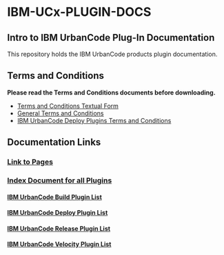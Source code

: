 # IBM-UCx-PLUGIN-DOCS

## Intro to IBM UrbanCode Plug-In Documentation

This repository holds the IBM UrbanCode products plugin documentation.

## Terms and Conditions

**Please read the Terms and Conditions documents before downloading.**

* [Terms and Conditions Textual Form](docs/ibm-plugins-terms-and-conditions.txt)
* [General Terms and Conditions](docs/UrbanCode_General_Plugin_Terms_and_Conditions.md)
* [IBM UrbanCode Deploy Plugins Terms and Conditions](docs/UrbanCode_Deploy_Plugin_Terms_and_Conditions.md)

## Documentation Links

### [Link to Pages](https://urbancode.github.io/IBM-UCx-PLUGIN-DOCS/)

### [Index Document for all Plugins](docs/index.md)

#### [IBM UrbanCode Build Plugin List](docs/UCB/README.md)

#### [IBM UrbanCode Deploy Plugin List](docs/UCD/README.md)

#### [IBM UrbanCode Release Plugin List](docs/UCR/README.md)

#### [IBM UrbanCode Velocity Plugin List](docs/UCV/README.md)